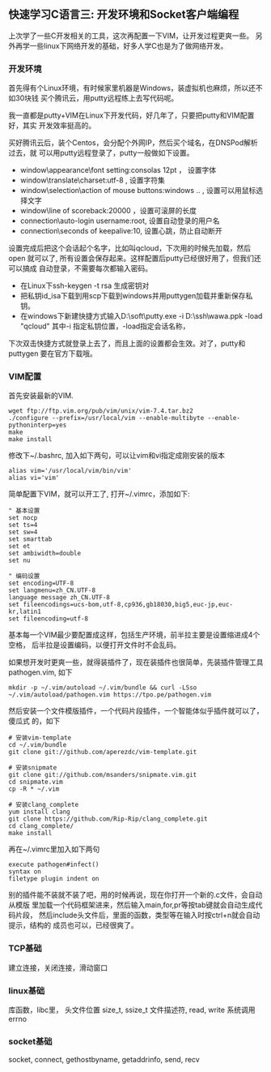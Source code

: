 ## 快速学习C语言三: 开发环境和Socket客户端编程 

上次学了一些C开发相关的工具，这次再配置一下VIM，让开发过程更爽一些。
另外再学一些linux下网络开发的基础，好多人学C也是为了做网络开发。

### 开发环境

首先得有个Linux环境，有时候家里机器是Windows，装虚拟机也麻烦，所以还不如30块钱
买个腾讯云，用putty远程练上去写代码呢。

我一直都是putty+VIM在Linux下开发代码，好几年了，只要把putty和VIM配置好，其实
开发效率挺高的。

买好腾讯云后，装个Centos，会分配个外网IP，然后买个域名，在DNSPod解析过去，就
可以用putty远程登录了，putty一般做如下设置。

- window\appearance\font setting:consolas 12pt ， 设置字体
- window\translate\charset:utf-8 , 设置字符集
- window\selection\action of mouse buttons:windows .. , 设置可以用鼠标选择文字
- window\line of scoreback:20000 ，设置可滚屏的长度
- connection\auto-login username:root, 设置自动登录的用户名
- connection\seconds of keepalive:10, 设置心跳，防止自动断开

设置完成后把这个会话起个名字，比如叫qcloud，下次用的时候先加载，然后open
就可以了, 所有设置会保存起来。这样配置后putty已经很好用了，但我们还可以搞成
自动登录，不需要每次都输入密码。

- 在Linux下ssh-keygen -t rsa 生成密钥对
- 把私钥id_isa下载到用scp下载到windows并用puttygen加载并重新保存私钥。
- 在windows下新建快捷方式输入D:\soft\putty.exe -i D:\ssh\wawa.ppk -load 
  "qcloud" 其中-i 指定私钥位置，-load指定会话名称，

下次双击快捷方式就登录上去了，而且上面的设置都会生效。对了，putty和puttygen
要在官方下载哦。

### VIM配置

首先安装最新的VIM. 

    wget ftp://ftp.vim.org/pub/vim/unix/vim-7.4.tar.bz2
    ./configure --prefix=/usr/local/vim --enable-multibyte --enable-pythoninterp=yes
    make
    make install

修改下~/.bashrc, 加入如下两句，可以让vim和vi指定成刚安装的版本

    alias vim='/usr/local/vim/bin/vim'
    alias vi='vim'

简单配置下VIM，就可以开工了, 打开~/.vimrc，添加如下:

    " 基本设置
    set nocp
    set ts=4
    set sw=4
    set smarttab
    set et
    set ambiwidth=double
    set nu

    " 编码设置 
    set encoding=UTF-8
    set langmenu=zh_CN.UTF-8
    language message zh_CN.UTF-8
    set fileencodings=ucs-bom,utf-8,cp936,gb18030,big5,euc-jp,euc-kr,latin1
    set fileencoding=utf-8

基本每一个VIM最少要配置成这样，包括生产环境，前半拉主要是设置缩进成4个空格，
后半拉是设置编码，以便打开文件时不会乱码。

如果想开发时更爽一些，就得装插件了，现在装插件也很简单，先装插件管理工具
pathogen.vim, 如下

    mkdir -p ~/.vim/autoload ~/.vim/bundle && curl -LSso ~/.vim/autoload/pathogen.vim https://tpo.pe/pathogen.vim

然后安装一个文件模版插件，一个代码片段插件，一个智能体似乎插件就可以了，傻瓜式
的，如下
    
    # 安装vim-template
    cd ~/.vim/bundle
    git clone git://github.com/aperezdc/vim-template.git

    # 安装snipmate
    git clone git://github.com/msanders/snipmate.vim.git
    cd snipmate.vim
    cp -R * ~/.vim

    # 安装clang_complete
    yum install clang
    git clone https://github.com/Rip-Rip/clang_complete.git
    cd clang_complete/
    make install

再在~/.vimrc里加入如下两句

    execute pathogen#infect()
    syntax on
    filetype plugin indent on

别的插件能不装就不装了吧，用的时候再说，现在你打开一个新的.c文件，会自动从模版
里加载一个代码框架进来，然后输入main,for,pr等按tab键就会自动生成代码片段，
然后include头文件后，里面的函数，类型等在输入时按ctrl+n就会自动提示，结构的
成员也可以，已经很爽了。

### TCP基础

建立连接，关闭连接，滑动窗口

### linux基础

库函数，libc里，
头文件位置
size_t, ssize_t
文件描述符, read, write
系统调用
errno

### socket基础

socket, connect, gethostbyname, getaddrinfo, send, recv

